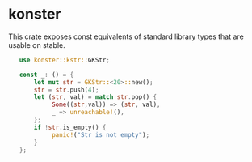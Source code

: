 # konster

This crate exposes const equivalents of standard library types that are usable on stable.

```rust
   use konster::kstr::GKStr;

   const _: () = {
       let mut str = GKStr::<20>::new();
       str = str.push(4);
       let (str, val) = match str.pop() {
            Some((str,val)) => (str, val),
            _ => unreachable!(),
       };
       if !str.is_empty() {
            panic!("Str is not empty");
       }
   };
```
